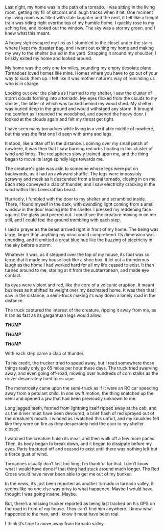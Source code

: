  Last night, my home was in the path of a tornado. I was sitting in the living room, getting my fill of sitcoms and laugh tracks when it hit. One moment my living room was filled with stale laughter and the next, it felt like a freight train was riding right overthe  top of my humble home. I quickly rose to my aching fee, and looked out the window. The sky was a stormy green, and I knew what this meant. 

A heavy sigh escaped my lips as I stumbled to the closet under the stairs where I kept my disaster bag, and I went out exiting my home and making my way to the shelter buried in the yard. Strapping it around my shoulder, I briskly exited my home and looked around. 

My home was the only one for miles, sounding my empty desolate plane. Tornadoes loved homes like mine. Homes where you have to go out of your way to suck them up. I felt like it was mother nature's way of reminding us who is in charge. 

Looking out over the plains as I hurried to my shelter, I saw the cluster of storm clouds forming into a tornado. My eyes flicked from the clouds to my shelter, the latter of which was tucked behind my wood shed. My shelter was buried deep in the ground and would withstand any storm. It brought me comfort as I rounded the woodshed, and opened the heavy door. I looked at the clouds again and felt my throat get tight.

I have seen many tornadoes while living in a verifiable middle of nowhere, but this was the first one I’d seen with arms and legs. 

It stood, like a titan off in the distance. Looming over my small patch of nowhere, it was then that I saw burning red orbs floating in this cluster of wind and limbs. The red spheres slowly trained upon me, and the thing began to move its large spindly legs towards me.

The creature's gate was akin to someone whose legs were put on backwards, as it had an awkward shuffle. The legs were impossibly scrawny and meek as it descended from a literal tornado, closing in on me. Each step conveyed a clap of thunder, and I saw electricity cracking in the wind within this Lovecraftian beast.

Hurriedly, I fumbled with the door to my shelter and scrambled inside. There, I found myself in the dark, with dwindling light coming from a small window in the door leading into the shelter. I pressed my reddening face against the glass and peered out. I could see the creature moving in on me still, and I could feel the ground trembling with each step. 

I said a prayer as the beast arrived right in front of my home. The being was large, larger than anything my mind could comprehend. Its dimension was unending, and it emitted a great blue hue like the buzzing of electricity in the sky before a storm. 

Whatever it was, as it stepped over the top of my house, its foot was so large that it made my house look like a shoe box. It let out a thunderous laugh as the home I had worked hard for all my life ceased to exist. It then turned around to me, staring at it from the subterranean, and made eye contact. 

Its eyes were violent and red, like the core of a volcanic eruption. It meant business as it shifted its weight over my decimated home. It was then that I saw in the distance, a semi-truck making its way down a lonely road in the distance. 

The truck captured the interest of the creature, ripping it away from me, as it ran as fast as its gargantuan legs would allow. 

***THUMP***

***THUMP***

***THUMP***

With each step came a clap of thunder. 

To his credit, the trucker tried to speed away, but I read somewhere those things really only go 65 miles per hour these days. The truck tried swerving away, and even going off-road, mowing over hundreds of corn stalks as the driver desperately tried to escape. 

The monstrosity came upon the semi-truck as if it were an RC car speeding away from a petulant child. In one swift motion, the thing snatched up the semi and opened a jaw that had been previously unknown to me.

Long jagged teeth, formed from lightning itself ripped away at the cab, and as the driver must have been devoured, a brief flash of red sprayed out of the creature's mouth. I winced as I watched this unfurl, and my knuckles felt like they were on fire as they desperately held the door to my shelter closed.

I watched the creature finish its meal, and then walk off a few more paces. Then, its body began to break down, and it began to dissipate before my eyes. Parts fractured off and ceased to exist until there was nothing left but a fierce gust of wind.

Tornadoes usually don’t last too long, I’m thankful for that. I don’t know what I would have done if that thing had stuck around much longer. The Red Cross would have never been able to get me out of my bunker. 

In the news, it’s just been reported as another tornado in tornado valley, it seems like no one else was privy to what happened. Maybe I would have thought I was going insane. Maybe.

But, there’s a missing trucker reported as being last tracked on his GPS on the road in front of my house. They can’t find him anywhere. I know what happened to the man, and I know it must have been real. 

I think it’s time to move away from tornado valley.
